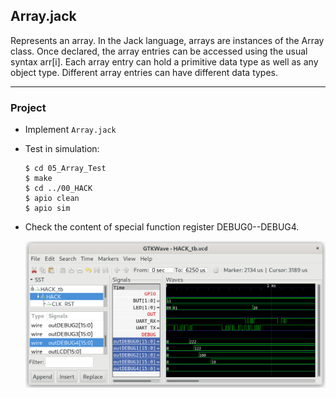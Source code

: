 ## Array.jack

Represents an array.
In the Jack language, arrays are instances of the Array class. Once declared, the array entries can be accessed using the usual syntax arr[i]. Each array entry can hold a primitive data type as well as any object type. Different array entries can have different data types.

***

### Project

* Implement `Array.jack`

* Test in simulation:
  
  ```
  $ cd 05_Array_Test
  $ make
  $ cd ../00_HACK
  $ apio clean
  $ apio sim
  ```

* Check the content of special function register DEBUG0--DEBUG4.
  
  ![](array.png)
